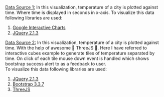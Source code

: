 [Data Source 1:](https://data.sparkfun.com/streams/v0yJoRRXKYcrpLdjzDqZ)
In this visualization, temperature of a city is plotted against time. Where time is displayed in seconds in x-axis.
To visualize this data following libraries are used:
1. [Google Interactive Charts](https://developers.google.com/chart/interactive/docs/gallery)
2. [JQuery 2.1.3](http://api.jquery.com/)

[Data Source 2:](https://data.sparkfun.com/streams/5Jp088mRXvH4bVDKVKpr)
In this visualization, temperature of a city is plotted against time. With the help of awesome :crown: ThreeJS :crown:.
Here I have referred to interactive cubes example to generate tiles of temperature separated by time.
On click of each tile mouse down event is handled which shows bootstrap success alert to as a feedback to user.  
To visualize this data following libraries are used:
1. [JQuery 2.1.3](http://api.jquery.com/)
2. [Bootstrap 3.3.7](http://blog.getbootstrap.com/2016/07/25/bootstrap-3-3-7-released/)
3. [ThreeJS](threejs.org)
